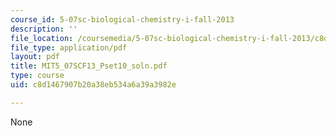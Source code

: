 ```yaml
---
course_id: 5-07sc-biological-chemistry-i-fall-2013
description: ''
file_location: /coursemedia/5-07sc-biological-chemistry-i-fall-2013/c8d1467907b20a38eb534a6a39a3982e_MIT5_07SCF13_Pset10_slon.pdf
file_type: application/pdf
layout: pdf
title: MIT5_07SCF13_Pset10_soln.pdf
type: course
uid: c8d1467907b20a38eb534a6a39a3982e

---
```

None